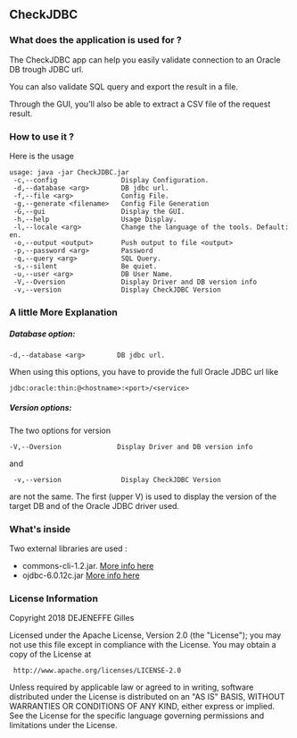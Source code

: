 ## CheckJDBC

### What does the application is used for ?

The CheckJDBC app can help you easily validate connection to an Oracle DB trough JDBC url.

You can also validate SQL query and export the result in a file.

Through the GUI, you'll also be able to extract a CSV file of the request result.

### How to use it ?
Here is the usage
```shell
usage: java -jar CheckJDBC.jar
 -c,--config                Display Configuration.
 -d,--database <arg>        DB jdbc url.
 -f,--file <arg>            Config File.
 -g,--generate <filename>   Config File Generation
 -G,--gui                   Display the GUI.
 -h,--help                  Usage Display.
 -l,--locale <arg>          Change the language of the tools. Default: en.
 -o,--output <output>       Push output to file <output>
 -p,--password <arg>        Password
 -q,--query <arg>           SQL Query.
 -s,--silent                Be quiet.
 -u,--user <arg>            DB User Name.
 -V,--Oversion              Display Driver and DB version info
 -v,--version               Display CheckJDBC Version
```

### A little More Explanation
##### Database option:
```shell
-d,--database <arg>        DB jdbc url.
```
When using this options, you have to provide the full Oracle JDBC url like
```
jdbc:oracle:thin:@<hostname>:<port>/<service>
```
##### Version options:
The two options for version
```shell
-V,--Oversion              Display Driver and DB version info
```
and
```
 -v,--version               Display CheckJDBC Version
 ```
are not the same.
The first (upper V) is used to display the version of the target DB and of the Oracle JDBC driver used.

### What's inside
Two external libraries are used :
 - commons-cli-1.2.jar. [More info here](https://commons.apache.org/proper/commons-cli/)
 - ojdbc-6.0.12c.jar [More info here](https://www.oracle.com/technetwork/database/features/jdbc/jdbc-drivers-12c-download-1958347.html)

### License Information

Copyright 2018 DEJENEFFE Gilles

Licensed under the Apache License, Version 2.0 (the "License");
you may not use this file except in compliance with the License.
You may obtain a copy of the License at

     http://www.apache.org/licenses/LICENSE-2.0

Unless required by applicable law or agreed to in writing, software
distributed under the License is distributed on an "AS IS" BASIS,
WITHOUT WARRANTIES OR CONDITIONS OF ANY KIND, either express or implied.
See the License for the specific language governing permissions and
limitations under the License.
